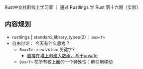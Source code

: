 Rust中文社群线上学习室 ｜ 通过 Rustlings 学 Rust 第十六期（实验）


## 内容规划 

- rustlings | standard_library_types(2)： `Box<T>`
- 自由讨论： 今天有什么思考？
    - `Box<T>::new` vs `box` 关键字? 
        - [直接在堆上创建大数组，基于unsafe](https://github.com/sjep/array/blob/master/src/lib.rs)
    - `Box<T>` 在所有权上面的一个特殊性：解引用移动
    
    

